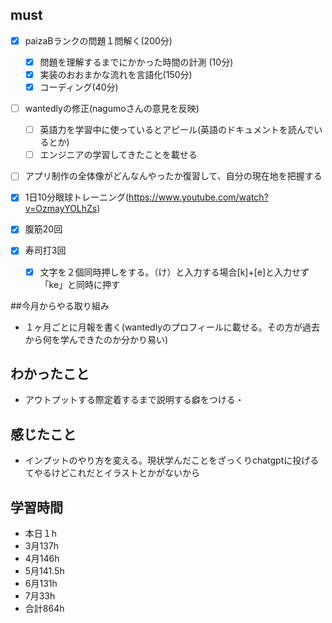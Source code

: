 
## must
- [x] paizaBランクの問題１問解く(200分)
  - [x] 問題を理解するまでにかかった時間の計測 (10分)
  - [x] 実装のおおまかな流れを言語化(150分)
  - [x] コーディング(40分)
- [ ] wantedlyの修正(nagumoさんの意見を反映)
  - [ ] 英語力を学習中に使っているとアピール(英語のドキュメントを読んでいるとか)
  - [ ] エンジニアの学習してきたことを載せる
- [ ] アプリ制作の全体像がどんなんやったか復習して、自分の現在地を把握する
      
- [x] 1日10分眼球トレーニング(https://www.youtube.com/watch?v=OzmayYOLhZs)
- [x] 腹筋20回
- [x] 寿司打3回
  - [x] 文字を２個同時押しをする。（け）と入力する場合[k]+[e]と入力せず「ke」と同時に押す

##今月からやる取り組み
- １ヶ月ごとに月報を書く(wantedlyのプロフィールに載せる。その方が過去から何を学んできたのか分かり易い)


## わかったこと
- アウトプットする際定着するまで説明する癖をつける・

## 感じたこと
- インプットのやり方を変える。現状学んだことをざっくりchatgptに投げるてやるけどこれだとイラストとかがないから
  

## 学習時間
  - 本日１h
  - 3月137h
  - 4月146h
  - 5月141.5h
  - 6月131h
  - 7月33h
  - 合計864h
    

